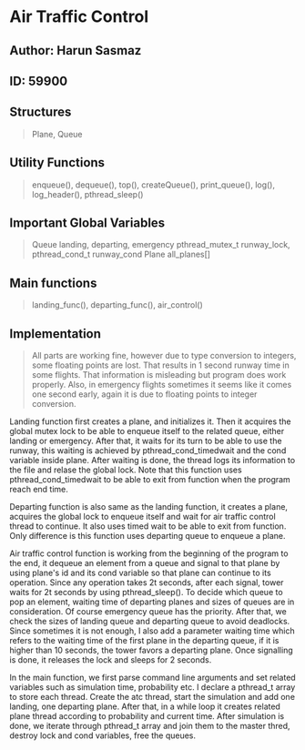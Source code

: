 # Air Traffic Control

## Author: Harun Sasmaz

## ID: 59900

## Structures

> Plane, Queue

## Utility Functions

> enqueue(), dequeue(), top(), createQueue(), print_queue(),
> log(), log_header(), pthread_sleep()

## Important Global Variables

> Queue landing, departing, emergency
> pthread_mutex_t runway_lock, pthread_cond_t runway_cond
> Plane all_planes[]

## Main functions

> landing_func(), departing_func(), air_control()

## Implementation

> All parts are working fine, however due to type conversion to integers, some floating points are lost. That results in 1 second runway time in some flights. That information is misleading but program does work properly. Also, in emergency flights sometimes it seems like it comes one second early, again it is due to floating points to integer conversion.

Landing function first creates a plane, and initializes it. Then it acquires the global mutex lock to be able to enqueue itself to the related queue, either landing or emergency. After that, it waits for its turn to be able to use the runway, this waiting is achieved by pthread_cond_timedwait and the cond variable inside plane. After waiting is done, the thread logs its information to the file and relase the global lock. Note that this function uses pthread_cond_timedwait to be able to exit from function when the program reach end time.

Departing function is also same as the landing function, it creates a plane, acquires the global lock to enqueue itself and wait for air traffic control thread to continue. It also uses timed wait to be able to exit from function. Only difference is this function uses departing queue to enqueue a plane.

Air traffic control function is working from the beginning of the program to the end, it dequeue an element from a queue and signal to that plane by using plane's id and its cond variable so that plane can continue to its operation. Since any operation takes 2t seconds, after each signal, tower waits for 2t seconds by using pthread_sleep(). To decide which queue to pop an element, waiting time of departing planes and sizes of queues are in consideration. Of course emergency queue has the priority. After that, we check the sizes of landing queue and departing queue to avoid deadlocks. Since sometimes it is not enough, I also add a parameter waiting time which refers to the waiting time of the first plane in the departing queue, if it is higher than 10 seconds, the tower favors a departing plane. Once signalling is done, it releases the lock and sleeps for 2 seconds.

In the main function, we first parse command line arguments and set related variables such as simulation time, probability etc. I declare a pthread_t array to store each thread. Create the atc thread, start the simulation and add one landing, one departing plane. After that, in a while loop it creates related plane thread according to probability and current time. After simulation is done, we iterate through pthread_t array and join them to the master thred, destroy lock and cond variables, free the queues.
